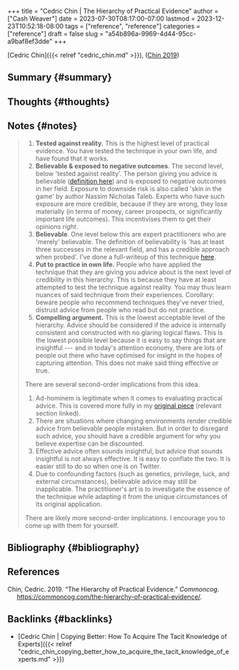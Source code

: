 +++
title = "Cedric Chin | The Hierarchy of Practical Evidence"
author = ["Cash Weaver"]
date = 2023-07-30T08:17:00-07:00
lastmod = 2023-12-23T10:52:18-08:00
tags = ["reference", "reference"]
categories = ["reference"]
draft = false
slug = "a54b896a-9969-4d44-95cc-a9baf8ef3dde"
+++

[Cedric Chin]({{< relref "cedric_chin.md" >}}), (<a href="#citeproc_bib_item_1">Chin 2019</a>)


## Summary {#summary}


## Thoughts {#thoughts}


## Notes {#notes}

> 1.  **Tested against reality.** This is the highest level of practical evidence. You have tested the technique in your own life, and have found that it works.
> 2.  **Believable &amp; exposed to negative outcomes**. The second level, below 'tested against reality'. The person giving you advice is believable ([definition here](https://commoncog.com/believability/)) and is exposed to negative outcomes in her field. Exposure to downside risk is also called 'skin in the game' by author Nassim Nicholas Taleb. Experts who have such exposure are more credible, because if they are wrong, they lose materially (in terms of money, career prospects, or significantly important life outcomes). This incentivises them to get their opinions _right_.
> 3.  **Believable**. One level below this are expert practitioners who are 'merely' believable. The definition of believability is 'has at least three successes in the relevant field, and has a credible approach when probed'. I've done a full-writeup of this technique [here](https://commoncog.com/believability/).
> 4.  **Put to practice in own life.** People who have applied the technique that they are giving you advice about is the next level of credibility in this hierarchy. This is because they have at least attempted to test the technique against reality. You may thus learn nuances of said technique from their experiences. Corollary: beware people who recommend techniques they've never tried, distrust advice from people who read but do not practice.
> 5.  **Compelling argument.** This is the lowest acceptable level of the hierarchy. Advice should be considered if the advice is internally consistent and constructed with no glaring logical flaws. This is the lowest possible level because it is easy to say things that are insightful --- and in today's attention economy, there are lots of people out there who have optimised for insight in the hopes of capturing attention. This does not make said thing effective or true.
>
> There are several second-order implications from this idea.
>
> 1.  Ad-hominem is legitimate when it comes to evaluating practical advice. This is covered more fully in my [original piece](https://commoncog.com/putting-mental-models-to-practice-part-6-a-personal-epistemology-of-practice/#evaluating-anecdata) (relevant section linked).
> 2.  There are situations where changing environments render credible advice from believable people mistaken. But in order to disregard such advice, you should have a credible argument for why you believe expertise can be discounted.
> 3.  Effective advice often sounds insightful, but advice that sounds insightful is not always effective. It is easy to conflate the two. It is easier still to do so when one is on Twitter.
> 4.  Due to confounding factors (such as genetics, privilege, luck, and external circumstances), believable advice may still be inapplicable. The practitioner's art is to investigate the essence of the technique while adapting it from the unique circumstances of its original application.
>
> There are likely more second-order implications. I encourage you to come up with them for yourself.


## Bibliography {#bibliography}

## References

<style>.csl-entry{text-indent: -1.5em; margin-left: 1.5em;}</style><div class="csl-bib-body">
  <div class="csl-entry"><a id="citeproc_bib_item_1"></a>Chin, Cedric. 2019. “The Hierarchy of Practical Evidence.” <i>Commoncog</i>. <a href="https://commoncog.com/the-hierarchy-of-practical-evidence/">https://commoncog.com/the-hierarchy-of-practical-evidence/</a>.</div>
</div>



## Backlinks {#backlinks}

-   [Cedric Chin | Copying Better: How To Acquire The Tacit Knowledge of Experts]({{< relref "cedric_chin_copying_better_how_to_acquire_the_tacit_knowledge_of_experts.md" >}})
